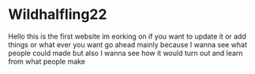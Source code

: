 # Wildhalfling22
Hello this is the first website im eorking on if you want to update it or add things or what ever you want go ahead mainly because I wanna see what people could made but also I wanna see how it would turn out and learn from what people make
